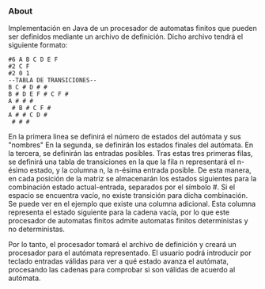 ### About
Implementación en Java de un procesador de automatas finitos que pueden ser definidos mediante un archivo de definición. Dicho archivo tendrá el siguiente formato:  
```
#6 A B C D E F
#2 C F
#2 0 1
--TABLA DE TRANSICIONES--
B C # D # #
B # D E F # C F #
A # # #
 # B # C F #
A # # C D #
 # # #
```
En la primera linea se definirá el número de estados del autómata y sus "nombres"
En la segunda, se definirán los estados finales del autómata.
En la tercera, se definirán las entradas posibles.
Tras estas tres primeras filas, se definirá una tabla de transiciones en la que la fila n representará el n-ésimo estado, y la columna n, la n-ésima entrada posible. De esta manera, en cada posición de la matriz se almacenarán los estados siguientes para la combinación estado actual-entrada, separados por el símbolo #. Si el espacio se encuentra vacío, no existe transición para dicha combinación.  
Se puede ver en el ejemplo que existe una columna adicional. Esta columna representa el estado siguiente para la cadena vacía, por lo que este procesador de automatas finitos admite automatas finitos deterministas y no deterministas.  
  
Por lo tanto, el procesador tomará el archivo de definición y creará un procesador para el autómata representado. El usuario podrá introducir por teclado entradas válidas para ver a qué estado avanza el autómata, procesando las cadenas para comprobar si son válidas de acuerdo al autómata.
